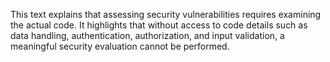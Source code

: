 This text explains that assessing security vulnerabilities requires examining the actual code. It highlights that without access to code details such as data handling, authentication, authorization, and input validation, a meaningful security evaluation cannot be performed.